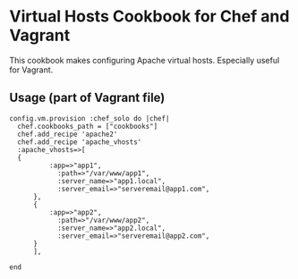 Virtual Hosts Cookbook for Chef and Vagrant
================
This cookbook makes configuring Apache virtual hosts.
Especially useful for Vagrant.

## Usage (part of Vagrant file)
    
    config.vm.provision :chef_solo do |chef|
      chef.cookbooks_path = ["cookbooks"]
      chef.add_recipe 'apache2'
      chef.add_recipe 'apache_vhosts'
      :apache_vhosts=>[
      {
			  :app=>"app1",
			    :path=>"/var/www/app1",
			    :server_name=>"app1.local",
			    :server_email=>"serveremail@app1.com",
		  },
		  {
			  :app=>"app2",
			    :path=>"/var/www/app2",
			    :server_name=>"app2.local",
			    :server_email=>"serveremail@app2.com",
		  }
		  ],
      
    end
